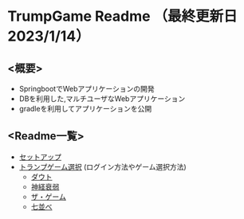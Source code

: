 # TrumpGame Readme （最終更新日 2023/1/14）

## <概要>
- SpringbootでWebアプリケーションの開発
- DBを利用した,マルチユーザなWebアプリケーション
- gradleを利用してアプリケーションを公開

## <Readme一覧>
- [セットアップ](https://github.com/e1b20054/trump/blob/main/docs/setUpReadme.md)
- [トランプゲーム選択](https://github.com/e1b20054/trump/blob/main/docs/trumpReadme.md) (ログイン方法やゲーム選択方法)
  - [ダウト](https://github.com/e1b20054/trump/blob/main/docs/doubtReadme.md)
  - [神経衰弱](https://github.com/e1b20054/trump/blob/main/docs/memoryReadme.md)
  - [ザ・ゲーム](https://github.com/e1b20054/trump/blob/main/docs/the_GameReadme.md)
  - [七並べ](https://github.com/e1b20054/trump/blob/main/docs/shitinarabeReadme.md)
